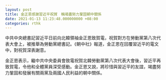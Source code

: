 ```yaml
---
layout: post
title: 金正恩感謝習近平祝賀　稱竭盡努力鞏固朝中關係
date: 2021-01-13 11:23:48.000000000 +08:00
categories: rthk
---
```


中共中央總書記習近平日前向北韓領袖金正恩致賀電，祝賀對方在勞動黨第八次代表大會上，被推舉為勞動黨總書記。《朝中社》報道，金正恩在回覆習近平的電文中，對祝賀深表謝意。

金正恩表示，繼中共中央委員會致電祝賀北韓勞動黨第八次代表大會後，習近平再致賀電，令他和全體黨員深受感動。金正恩又說，將珍惜與習近平的友誼，竭盡努力鞏固和發展有關兩黨及兩國人民利益的朝中關係。

